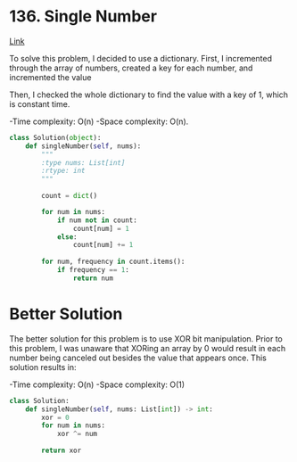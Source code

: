 # 136. Single Number

[Link](https://leetcode.com/problems/single-number/?source=submission-ac)

To solve this problem, I decided to use a dictionary. First, I incremented through the array of numbers, created a key for each number, and incremented the value

Then, I checked the whole dictionary to find the value with a key of 1, which is constant time.

-Time complexity: O(n)
-Space complexity: O(n).


```python
class Solution(object):
    def singleNumber(self, nums):
        """
        :type nums: List[int]
        :rtype: int
        """
        
        count = dict()

        for num in nums:
            if num not in count:
                count[num] = 1
            else:
                count[num] += 1
        
        for num, frequency in count.items():
            if frequency == 1:
                return num
```

# Better Solution
The better solution for this problem is to use XOR bit manipulation. Prior to this problem, I was unaware that XORing an array by 0 would result in each number being canceled out besides the value that appears once. This solution results in:

-Time complexity: O(n)
-Space complexity: O(1)

```python
class Solution:
    def singleNumber(self, nums: List[int]) -> int:
        xor = 0
        for num in nums:
            xor ^= num
        
        return xor
```